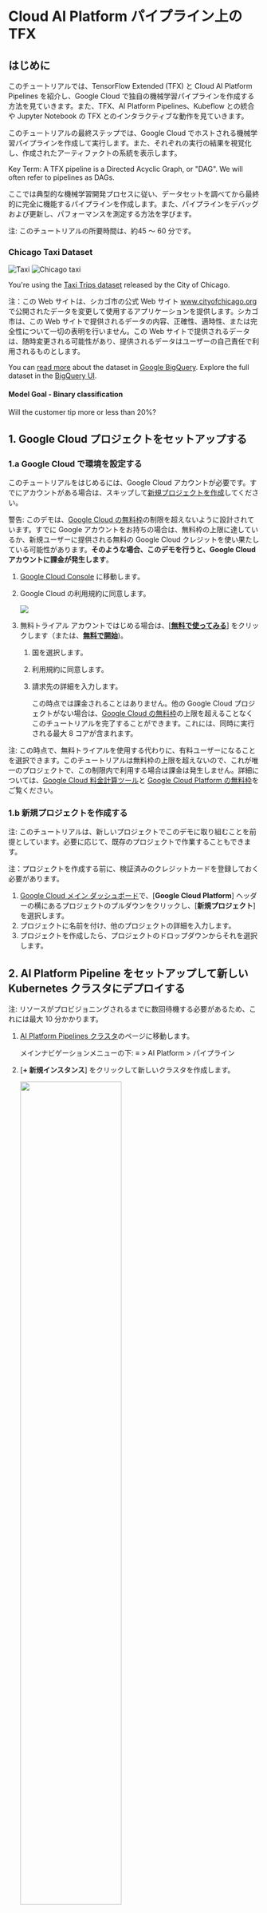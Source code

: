 # Cloud AI Platform パイプライン上の TFX

## はじめに

このチュートリアルでは、TensorFlow Extended (TFX) と Cloud AI Platform Pipelines を紹介し、Google Cloud で独自の機械学習パイプラインを作成する方法を見ていきます。また、TFX、AI Platform Pipelines、Kubeflow との統合や Jupyter Notebook の TFX とのインタラクティブな動作を見ていきます。

このチュートリアルの最終ステップでは、Google Cloud でホストされる機械学習パイプラインを作成して実行します。また、それぞれの実行の結果を視覚化し、作成されたアーティファクトの系統を表示します。

Key Term: A TFX pipeline is a Directed Acyclic Graph, or "DAG". We will often refer to pipelines as DAGs.

ここでは典型的な機械学習開発プロセスに従い、データセットを調べてから最終的に完全に機能するパイプラインを作成します。また、パイプラインをデバッグおよび更新し、パフォーマンスを測定する方法を学びます。

注: このチュートリアルの所要時間は、約45 ～ 60 分です。

### Chicago Taxi Dataset

<!-- Image free for commercial use, does not require attribution:
https://pixabay.com/photos/new-york-cab-cabs-taxi-urban-city-2087998/ -->

![Taxi](https://github.com/tensorflow/docs-l10n/blob/master/site/ja/tfx/tutorials/tfx/images/airflow_workshop/taxi.jpg?raw=true) ![Chicago taxi](https://github.com/tensorflow/docs-l10n/blob/master/site/ja/tfx/tutorials/tfx/images/airflow_workshop/chicago.png?raw=true)

You're using the [Taxi Trips dataset](https://data.cityofchicago.org/Transportation/Taxi-Trips/wrvz-psew) released by the City of Chicago.

注：この Web サイトは、シカゴ市の公式 Web サイト www.cityofchicago.org で公開されたデータを変更して使用するアプリケーションを提供します。シカゴ市は、この Web サイトで提供されるデータの内容、正確性、適時性、または完全性について一切の表明を行いません。この Web サイトで提供されるデータは、随時変更される可能性があり、提供されるデータはユーザーの自己責任で利用されるものとします。

You can [read more](https://cloud.google.com/bigquery/public-data/chicago-taxi) about the dataset in [Google BigQuery](https://cloud.google.com/bigquery/). Explore the full dataset in the [BigQuery UI](https://bigquery.cloud.google.com/dataset/bigquery-public-data:chicago_taxi_trips).

#### Model Goal - Binary classification

Will the customer tip more or less than 20%?

## 1. Google Cloud プロジェクトをセットアップする

### 1.a Google Cloud で環境を設定する

このチュートリアルをはじめるには、Google Cloud アカウントが必要です。すでにアカウントがある場合は、スキップして[新規プロジェクトを作成](#create_project)してください。

警告: このデモは、[Google Cloud の無料枠](https://cloud.google.com/free)の制限を超えないように設計されています。すでに Google アカウントをお持ちの場合は、無料枠の上限に達しているか、新規ユーザーに提供される無料の Google Cloud クレジットを使い果たしている可能性があります。**そのような場合、このデモを行うと、Google Cloud アカウントに課金が発生します**。

1. [Google Cloud Console](https://console.cloud.google.com/) に移動します。

2. Google Cloud の利用規約に同意します。

     <img src="https://github.com/tensorflow/docs-l10n/blob/master/site/ja/tfx/tutorials/tfx/images/cloud-ai-platform-pipelines/welcome-popup.png?raw=true" class="">

3. 無料トライアル アカウントではじめる場合は、[[**無料で使ってみる**](https://console.cloud.google.com/freetrial)] をクリックします（または、[**無料で開始**](https://console.cloud.google.com/freetrial))。

    1. 国を選択します。

    2. 利用規約に同意します。

    3. 請求先の詳細を入力します。

        この時点では課金されることはありません。他の Google Cloud プロジェクトがない場合は、[Google Cloud の無料枠](https://cloud.google.com/free)の上限を超えることなくこのチュートリアルを完了することができます。これには、同時に実行される最大 8 コアが含まれます。

注: この時点で、無料トライアルを使用する代わりに、有料ユーザーになることを選択できます。このチュートリアルは無料枠の上限を超えないので、これが唯一のプロジェクトで、この制限内で利用する場合は課金は発生しません。詳細については、[Google Cloud 料金計算ツール](https://cloud.google.com/products/calculator/)と [Google Cloud Platform の無料枠](https://cloud.google.com/free)をご覧ください。

### 1.b 新規プロジェクトを作成する<a name="create_project"></a>

注: このチュートリアルは、新しいプロジェクトでこのデモに取り組むことを前提としています。必要に応じて、既存のプロジェクトで作業することもできます。

注：プロジェクトを作成する前に、検証済みのクレジットカードを登録しておく必要があります。

1. [Google Cloud メイン ダッシュボード](https://console.cloud.google.com/home/dashboard)で、[**Google Cloud Platform**] ヘッダーの横にあるプロジェクトのプルダウンをクリックし、[**新規プロジェクト**] を選択します。
2. プロジェクトに名前を付け、他のプロジェクトの詳細を入力します。
3. プロジェクトを作成したら、プロジェクトのドロップダウンからそれを選択します。

## 2. AI Platform Pipeline をセットアップして新しい Kubernetes クラスタにデプロイする

注: リソースがプロビジョニングされるまでに数回待機する必要があるため、これには最大 10 分かかります。

1. [AI Platform Pipelines クラスタ](https://console.cloud.google.com/ai-platform/pipelines)のページに移動します。

    メインナビゲーションメニューの下: ≡ &gt; AI Platform &gt; パイプライン

2. [**+ 新規インスタンス**] をクリックして新しいクラスタを作成します。

    <img style="width: 65%;" src="images/cloud-ai-platform-pipelines/new-instance.png">

3. **Kubeflow Pipelines** の概要ページで、[**構成**] をクリックします。

     <img src="https://github.com/tensorflow/docs-l10n/blob/master/site/ja/tfx/tutorials/tfx/images/cloud-ai-platform-pipelines/configure.png?raw=true" class="">

    次に進む前に、Kubernetes Engine API が有効になるまで数分待つ必要がある場合があります。

4. [**Deploy Kubeflow Pipelines**] ページで:

    1. クラスタの[ゾーン](https://cloud.google.com/compute/docs/regions-zones)（または「リージョン」）を選択します。

    2. **重要** [*次のクラウド API へのアクセスを許可する*] というラベルの付いたボックスをオンにします。(これは、このクラスターがプロジェクトの他の部分にアクセスするために必要です。この手順を怠ると、後で修正するのが少し難しくなります。)

         <img src="https://github.com/tensorflow/docs-l10n/blob/master/site/ja/tfx/tutorials/tfx/images/cloud-ai-platform-pipelines/check-the-box.png?raw=true" class="">

    3. [**作成**] をクリックし、クラスタが作成されるまで数分待ちます。

    4. 名前空間とインスタンス名を選択します (デフォルトを使用しても問題ありません)。*マネージド ストレージを使用する*をチェックする必要はありません。

    5. [**デプロイ**] をクリックし、パイプラインがデプロイされるまでしばらく待ちます。Kubeflow Pipelines をデプロイすることにより、利用規約に同意したことになります。

## 3. Cloud AI Platform Notebook インスタンスをセットアップします。

1. [AI Platform Notebooks](https://console.cloud.google.com/ai-platform/notebooks) ページに移動します。

    メイン ナビゲーション メニューの下: ≡ -&gt; AI Platform -&gt; Notebooks

2. プロンプトが表示されたら、Compute Engine API を有効にします。

3. TensorFlow 2.1（またはそれ以降）がインストールされた**新規インスタンス**を作成します。

    新規インスタンス -&gt; TensorFlow 2.1 -&gt; GPU なし

    無料利用枠の制限内に留まるには、ここのデフォルト設定を受け入れないでください。このインスタンスで使用できる vCPU の数を 4 から 2 に減らす必要があります。

    1. [**新規 Notebook インスタンス**] フォームの下部にある [**カスタマイズ**] を選択します。

    2. 1 つまたは 2 つの vCPU を備えた**マシン構成**を選択します。

         <img src="https://github.com/tensorflow/docs-l10n/blob/master/site/ja/tfx/tutorials/tfx/images/cloud-ai-platform-pipelines/two-cpus.png?raw=true" class="">

注: デフォルト設定ではなく 1 つまたは 2 つの vCPU を使用する場合、Notebook のパフォーマンスが低下する可能性がありますが、このチュートリアルの完了を著しく妨げることはありません。デフォルト設定を使用する場合は、少なくとも 12 vCPU に[アカウントをアップグレード](https://cloud.google.com/free/docs/gcp-free-tier#to_upgrade_your_account)してください。これにより、課金が発生します。[料金計算ツール](https://cloud.google.com/products/calculator)や [Google Cloud 無料枠](https://cloud.google.com/free)に関する情報など、料金の詳細については、[Google Kubernetes Engine の料金](https://cloud.google.com/kubernetes-engine/pricing/)を参照してください。

## 4. Getting Started Notebook をローンチする

1. [AI Platform Pipelines クラスタ](https://console.cloud.google.com/ai-platform/pipelines)のページに移動します。

    メインナビゲーションメニューの下: ≡ &gt; AI Platform &gt; パイプライン

2. このチュートリアルで使用しているクラスタの行の、[**パイプライン ダッシュボードを開く**] をクリックします。

    ![open-dashboard](https://github.com/tensorflow/docs-l10n/blob/master/site/ja/tfx/tutorials/tfx/images/cloud-ai-platform-pipelines/open-dashboard.png?raw=true)

3. [**スタートガイド**] ページで、[**TF 2.1 Notebook を開く**] をクリックします。

4. このチュートリアルで使用している Notebook のインスタンスを選択し、[**続行**] をクリックします。

    ![select-notebook](https://github.com/tensorflow/docs-l10n/blob/master/site/ja/tfx/tutorials/tfx/images/cloud-ai-platform-pipelines/select-notebook.png?raw=true)

## 5. Notebook で作業を続行する

重要: このチュートリアルの残りの部分は、前述のステップで開いた Jupyter Lab Notebook で完了する必要があります。ここに記載された手順と説明を参照してください。

### インストール

Getting Started Notebook をはじめるには、まず、Jupyter Lab が実行されている VM に [TFX](https://www.tensorflow.org/tfx) と [Kubeflow Pipelines (KFP)](https://www.kubeflow.org/docs/pipelines/) をインストールします。

次に、インストールされている TFX のバージョンを確認し、インポートを行い、プロジェクト ID を設定して出力します。

![check python version and import](https://github.com/tensorflow/docs-l10n/blob/master/site/ja/tfx/tutorials/tfx/images/cloud-ai-platform-pipelines/check-version-nb-cell.png?raw=true)

### Google Cloud サービスと接続する

パイプライン構成にはプロジェクト ID が必要です。これは、Notebook を介して取得し、環境変数として設定できます。

```python
# Read GCP project id from env.
shell_output=!gcloud config list --format 'value(core.project)' 2>/dev/null
GCP_PROJECT_ID=shell_output[0]
print("GCP project ID:" + GCP_PROJECT_ID)
```

次に、KFP クラスターのエンドポイントを設定します。

これは、Pipelines ダッシュボードの URL から見つけることができます。Kubeflow Pipeline ダッシュボードに移動し、URL を確認します。エンドポイントは、URL 内の`https://`から`googleusercontent.com`までのすべてです（googleusercontent.com を含む）。

```python
ENDPOINT='' # Enter YOUR ENDPOINT here.
```

次に、Notebook はカスタム Docker イメージに一意の名前を設定します。

```python
# Docker image name for the pipeline image
CUSTOM_TFX_IMAGE='gcr.io/' + GCP_PROJECT_ID + '/tfx-pipeline'
```

## 6. テンプレートをプロジェクト ディレクトリにコピーする

次の Notebook セルを編集して、パイプラインの名前を設定します。このチュートリアルでは、`my_pipeline`を使用します。

```python
PIPELINE_NAME="my_pipeline"
PROJECT_DIR=os.path.join(os.path.expanduser("~"),"imported",PIPELINE_NAME)
```

次に、Notebook は `tfx` CLI を使用してパイプライン テンプレートをコピーします。このチュートリアルでは、Chicago Taxi データセットを使用してバイナリ分類を実行するため、テンプレートはモデルを`taxi`に設定します。

```python
!tfx template copy \
  --pipeline-name={PIPELINE_NAME} \
  --destination-path={PROJECT_DIR} \
  --model=taxi
```

次に、Notebook はその CWD コンテキストをプロジェクト ディレクトリに変更します。

```
%cd {PROJECT_DIR}
```

### パイプラインファイルを閲覧する

Cloud AI Platform Notebook の左側に、ファイル ブラウザが表示されます。そのパイプライン名 (`my_pipeline`) のディレクトリがあるはずです。それを開いてファイルを表示します。 (Notebook 環境からも開いて編集できます。)

```
# You can also list the files from the shell
! ls
```

上記の`tfx template copy`コマンドは、パイプラインを構築するファイルの基本的なスキャフォールドを作成しました。これらには、Python ソース コード、サンプルデータ、Jupyter Notebook が含まれます。これらは、この特定のサンプルを対象としています。独自のパイプラインの場合、これらはパイプラインに必要なサポート ファイルになります。

Python ファイルの簡単な説明を次に示します。

- `pipeline` - このディレクトリには、パイプラインの定義が含まれています。
    - `configs.py` — パイプライン ランナーの共通定数を定義します。
    - `pipeline.py` — TFX コンポーネントとパイプラインを定義します。
- `models` - このディレクトリには、機械学習モデルの定義が含まれています。
    - `features.py` `features_test.py` — モデルの機能を定義します
    - `preprocessing.py` / `preprocessing_test.py` — `tf::Transform`を使用して前処理ジョブを定義します。
    - `estimator` - このディレクトリには、Estimator ベースのモデルが含まれています。
        - `constants.py` — モデルの定数を定義します。
        - `model.py` / `model_test.py` — TF estimator を使用して DNN モデルを定義します
    - `keras` - このディレクトリには、Keras ベースのモデルが含まれています。
        - `constants.py` — モデルの定数を定義します。
        - `model.py` / `model_test.py` — Keras を使用して DNN モデルを定義します。
- `beam_runner.py` / `kubeflow_runner.py` — オーケストレーション エンジンごとにランナーを定義します。

## 7. Kubeflow で最初の TFX パイプラインを実行

Notebook は、`tfx run` CLI コマンドを使用してパイプラインを実行します。

### ストレージに接続

パイプラインを実行するとアーティファクトが作成されます。これは、[ML-Metadata](https://github.com/google/ml-metadata) に保存する必要があります。アーティファクトは、ファイル システムまたはブロック ストレージに格納する必要があるファイルであるペイロードを指します。このチュートリアルでは、セットアップ中に自動的に作成されたバケットを使用して、GCS を使用してメタデータ ペイロードを保存します。名前は`<your-project-id>-kubeflowpipelines-default`になります。

### パイプラインを作成する

Notebook はサンプル データを GCS バケットにアップロードして、後でパイプラインで使用できるようにします。

```python
!gsutil cp data/data.csv gs://{GOOGLE_CLOUD_PROJECT}-kubeflowpipelines-default/tfx-template/data/taxi/data.csv
```

次に、Notebook は`tfx pipeline create`コマンドを使用してパイプラインを作成します。

```python
!tfx pipeline create  \
--pipeline-path=kubeflow_runner.py \
--endpoint={ENDPOINT} \
--build-image
```

パイプラインの作成中に、Docker イメージをビルドするための`Dockerfile`が生成されます。これらのファイルを他のソースファイルと一緒にソース管理システム (たとえば、git) に追加することを忘れないでください。

### パイプラインの実行

次に、Notebook は`tfx run create`コマンドを使用して、パイプラインの実行を開始します。この実行は、Kubeflow Pipelines ダッシュボードの [実験] の下にも表示されます。

```python
!tfx run create --pipeline-name={PIPELINE_NAME} --endpoint={ENDPOINT}
```

Kubeflow Pipelines ダッシュボードからパイプラインを表示できます。

注: パイプラインの実行が失敗した場合、KFP ダッシュボードで詳細なログを確認できます。失敗の主な原因の 1 つは、許可関連の問題です。KFP クラスタに Google Cloud API へのアクセス権限があることを確認してください。これは、[GCP で KFP クラスタを作成するときに](https://cloud.google.com/ai-platform/pipelines/docs/setting-up)構成します。[GCP でのトラブルシューティング ドキュメント](https://cloud.google.com/ai-platform/pipelines/docs/troubleshooting)を参照してください。

## 8. データを検証する

The first task in any data science or ML project is to understand and clean the data.

- 各特徴量のデータ型を理解する
- Look for anomalies and missing values
- Understand the distributions for each feature

### コンポーネント

![Data Components](https://github.com/tensorflow/docs-l10n/blob/master/site/ja/tfx/tutorials/tfx/images/airflow_workshop/examplegen1.png?raw=true) ![Data Components](https://github.com/tensorflow/docs-l10n/blob/master/site/ja/tfx/tutorials/tfx/images/airflow_workshop/examplegen2.png?raw=true)

- [ExampleGen](https://www.tensorflow.org/tfx/guide/examplegen) ingests and splits the input dataset.
- [StatisticsGen](https://www.tensorflow.org/tfx/guide/statsgen) calculates statistics for the dataset.
- [SchemaGen](https://www.tensorflow.org/tfx/guide/schemagen) SchemaGen examines the statistics and creates a data schema.
- [ExampleValidator](https://www.tensorflow.org/tfx/guide/exampleval) looks for anomalies and missing values in the dataset.

### Jupyter ラボ ファイル エディターで以下を行います

`pipeline`/`pipeline.py`で、これらのコンポーネントをパイプラインに追加する行のコメントを外します。

```python
# components.append(statistics_gen)
# components.append(schema_gen)
# components.append(example_validator)
```

（`ExampleGen`は、テンプレート ファイルがコピーされたときにすでに有効になっています）。

### パイプラインを更新して再実行する

```python
# Update the pipeline
! tfx pipeline update \
  --pipeline-path=kubeflow_runner.py \
  --endpoint={ENDPOINT}

! tfx run create --pipeline-name "{PIPELINE_NAME}"
```

### パイプラインを確認する

Kubeflow Orchestrator の場合、KFP ダッシュボードにアクセスし、パイプライン実行のページでパイプライン出力を見つけます。左側の [実験] タブをクリックし、[実験] ページの [すべての実行] をクリックします。パイプラインの名前の実行が表示されるはずです。

### More advanced example

The example presented here is really only meant to get you started. For a more advanced example see the [TensorFlow Data Validation Colab](https://www.tensorflow.org/tfx/tutorials/data_validation/chicago_taxi).

For more information on using TFDV to explore and validate a dataset, [see the examples on tensorflow.org](https://www.tensorflow.org/tfx/data_validation).

## 9. 特徴量エンジニアリング

You can increase the predictive quality of your data and/or reduce dimensionality with feature engineering.

- Feature crosses
- Vocabularies
- 埋め込み
- PCA
- Categorical encoding

One of the benefits of using TFX is that you will write your transformation code once, and the resulting transforms will be consistent between training and serving.

### コンポーネント

![Transform](https://github.com/tensorflow/docs-l10n/blob/master/site/ja/tfx/tutorials/tfx/images/airflow_workshop/transform.png?raw=true)

- [変換](https://www.tensorflow.org/tfx/guide/transform)は、データセットに対する特徴量エンジニアリングを実行します。

### Jupyter ラボ ファイル エディターで次を行います

`pipeline`/`pipeline.py`で、パイプラインに [Transform](https://www.tensorflow.org/tfx/guide/transform) を追加する行を見つけてコメントを外します。

```python
# components.append(transform)
```

### パイプラインを更新して再実行する

```python
# Update the pipeline
! tfx pipeline update \
  --pipeline-path=kubeflow_runner.py \
  --endpoint={ENDPOINT}

! tfx run create --pipeline-name "{PIPELINE_NAME}"
```

### パイプライン出力を確認する

Kubeflow Orchestrator の場合、KFP ダッシュボードにアクセスし、パイプライン実行のページでパイプライン出力を見つけます。左側の [実験] タブをクリックし、[実験] ページの [すべての実行] をクリックします。パイプラインの名前の実行が表示されるはずです。

### More advanced example

The example presented here is really only meant to get you started. For a more advanced example see the [TensorFlow Transform Colab](https://www.tensorflow.org/tfx/tutorials/transform/census).

## 10. トレーニング

Train a TensorFlow model with your nice, clean, transformed data.

- 前のステップの変換を含めて、一貫して適用されるようにします。
- Save the results as a SavedModel for production
- Visualize and explore the training process using TensorBoard
- Also save an EvalSavedModel for analysis of model performance

### コンポーネント

- [Trainer](https://www.tensorflow.org/tfx/guide/trainer) は TensorFlow モデルをトレーニングします。

### Jupyter ラボ ファイル エディターで次を行います

`pipeline`/`pipeline.py` で、パイプラインに Trainer を追加する行を見つけてコメントを外します。

```python
# components.append(trainer)
```

### パイプラインを更新して再実行する

```python
# Update the pipeline
! tfx pipeline update \
  --pipeline-path=kubeflow_runner.py \
  --endpoint={ENDPOINT}

! tfx run create --pipeline-name "{PIPELINE_NAME}"
```

### パイプライン出力を確認する

Kubeflow Orchestrator の場合、KFP ダッシュボードにアクセスし、パイプライン実行のページでパイプライン出力を見つけます。左側の [実験] タブをクリックし、[実験] ページの [すべての実行] をクリックします。パイプラインの名前の実行が表示されるはずです。

### More advanced example

The example presented here is really only meant to get you started. For a more advanced example see the [TensorBoard Tutorial](https://www.tensorflow.org/tensorboard/r1/summaries).

## 11. モデルのパフォーマンスの分析

Understanding more than just the top level metrics.

- Users experience model performance for their queries only
- Poor performance on slices of data can be hidden by top level metrics
- Model fairness is important
- Often key subsets of users or data are very important, and may be small
    - Performance in critical but unusual conditions
    - Performance for key audiences such as influencers
- If you’re replacing a model that is currently in production, first make sure that the new one is better

### コンポーネント

- [Evaluator](https://www.tensorflow.org/tfx/guide/evaluator) はトレーニング結果の詳細分析を実行します。

### Jupyter ラボ ファイル エディターで次を行います

`pipeline`/`pipeline.py` で、Evaluator をパイプラインに追加する行を見つけてコメント解除します。

```python
components.append(evaluator)
```

### パイプラインを更新して再実行する

```python
# Update the pipeline
! tfx pipeline update \
  --pipeline-path=kubeflow_runner.py \
  --endpoint={ENDPOINT}

! tfx run create --pipeline-name "{PIPELINE_NAME}"
```

### パイプライン出力を確認する

Kubeflow Orchestrator の場合、KFP ダッシュボードにアクセスし、パイプライン実行のページでパイプライン出力を見つけます。左側の [実験] タブをクリックし、[実験] ページの [すべての実行] をクリックします。パイプラインの名前の実行が表示されるはずです。

## 12. モデルのサービング

If the new model is ready, make it so.

- Pusher deploys SavedModels to well-known locations

Deployment targets receive new models from well-known locations

- TensorFlow Serving
- TensorFlow Lite
- TensorFlow JS
- TensorFlow Hub

### コンポーネント

- [Pusher](https://www.tensorflow.org/tfx/guide/pusher) deploys the model to a serving infrastructure.

### Jupyter ラボ ファイル エディターで次を行います

`pipeline`/`pipeline.py`で、Pusher をパイプラインに追加する行を見つけてコメントを外します。

```python
# components.append(pusher)
```

### パイプライン出力を確認する

Kubeflow Orchestrator の場合、KFP ダッシュボードにアクセスし、パイプライン実行のページでパイプライン出力を見つけます。左側の [実験] タブをクリックし、[実験] ページの [すべての実行] をクリックします。パイプラインの名前の実行が表示されるはずです。

### 利用可能なデプロイメントターゲット

これでモデルのトレーニングと検証が完了し、モデルの実稼働環境の準備が整いました。次のような TensorFlow デプロイメント ターゲットのいずれかにモデルをデプロイできるようになりました。

- [TensorFlow Serving](https://www.tensorflow.org/tfx/guide/serving), for serving your model on a server or server farm and processing REST and/or gRPC inference requests.
- [TensorFlow Lite](https://www.tensorflow.org/lite), for including your model in an Android or iOS native mobile application, or in a Raspberry Pi, IoT, or microcontroller application.
- [TensorFlow.js](https://www.tensorflow.org/js), for running your model in a web browser or Node.JS application.

## より高度な例

前述の例は、初心者向けのものです。以下は、他のクラウドサービスとの統合の例です。

### Kubeflow Pipelines のリソースに関する考慮事項

ワークロードの要件に対して、Kubeflow Pipelines デプロイメントのデフォルト構成がニーズを満たしていない場合があります。`KubeflowDagRunnerConfig`を呼び出し、`pipeline_operator_funcs`を使用して、リソース構成をカスタマイズできます。

`pipeline_operator_funcs`は`OpFunc`アイテムのリストであり、`KubeflowDagRunner`からコンパイルされた KFP パイプライン仕様で生成されたすべての`ContainerOp`インスタンスを変換します。

たとえば、メモリを構成するには、[`set_memory_request`](https://github.com/kubeflow/pipelines/blob/646f2fa18f857d782117a078d626006ca7bde06d/sdk/python/kfp/dsl/_container_op.py#L249)を使用して必要なメモリ量を宣言できます。これを行うには、一般的に`set_memory_request`のラッパーを作成し、それを使用してパイプライン `AggFunc`のリストに追加します。

```python
def request_more_memory():
  def _set_memory_spec(container_op):
    container_op.set_memory_request('32G')
  return _set_memory_spec

# Then use this opfunc in KubeflowDagRunner
pipeline_op_funcs = kubeflow_dag_runner.get_default_pipeline_operator_funcs()
pipeline_op_funcs.append(request_more_memory())
config = KubeflowDagRunnerConfig(
    pipeline_operator_funcs=pipeline_op_funcs,
    ...
)
kubeflow_dag_runner.KubeflowDagRunner(config=config).run(pipeline)
```

同様に以下の関数を使用してリソースを構成できます。

- `set_memory_limit`
- `set_cpu_request`
- `set_cpu_limit`
- `set_gpu_limit`

### `BigQueryExampleGen`を試してみる

[BigQuery](https://cloud.google.com/bigquery) は、サーバーレスでスケーラビリティと費用対効果の高いクラウド データ ウェアハウスです。BigQuery は、TFX のトレーニング サンプルのソースとして使用できます。このステップでは、パイプラインに`BigQueryExampleGen`を追加します。

#### Jupyter ラボ ファイル エディターで次を行います

**`pipeline.py`をダブルクリックして開きます**。`CsvExampleGen`をコメントアウトし、`BigQuery Example Gen`のインスタンスを作成する行のコメントを外します。また、`create_pipeline`関数の`query`引数のコメントも外す必要があります。

BigQuery に使用する GCP プロジェクトを指定する必要があります。そのためには、パイプラインの作成時に`beam_pipeline_args`に`--project`を設定します。

**`configs.py`**をダブルクリックして開きます。`BIG_QUERY_WITH_DIRECT_RUNNER_BEAM_PIPELINE_ARGS`と`BIG_QUERY_QUERY`の定義のコメントを外します。このファイルのプロジェクト ID とリージョンの値を、GCP プロジェクトの正しい値に置き換えます。

> **注: 続行する前に、GCP プロジェクト ID とリージョンを`configs.py`ファイルに設定する必要があります。**

**ディレクトリを 1 レベル上に変更します。**ファイル リストの上にあるディレクトリの名前をクリックします。ディレクトリ名はパイプライン名で、パイプライン名を変更しなかった場合は`my_pipeline`です。

**ダブルクリックして`kubeflow_runner.py`** を開きます。`create_pipeline`関数の 2 つの引数 `query`と`beam_pipeline_args`のコメントを外します。

パイプラインで BigQuery をサンプル ソースとして使用する準備ができました。前と同じようにパイプラインを更新し、ステップ 5 と 6 で行ったように新しい実行を作成します。

#### パイプラインを更新して再実行する

```python
# Update the pipeline
!tfx pipeline update \
  --pipeline-path=kubeflow_runner.py \
  --endpoint={ENDPOINT}

!tfx run create --pipeline-name {PIPELINE_NAME} --endpoint={ENDPOINT}
```

### Dataflow を試してみる

いくつかの [TFX コンポーネントは Apache Beam を使用](https://www.tensorflow.org/tfx/guide/beam)してデータ並列パイプラインを実装します。そのため、[Google Cloud Dataflow](https://cloud.google.com/dataflow/) を使用してデータ処理ワークロードを分散できます。このステップでは、Apache Beam のデータ処理バックエンドとして Dataflow を使用するように Kubeflow オーケストレーターを設定します。

> **注:** Dataflow API がまだ有効になっていない場合は、コンソールを使用するか、CLI から次のコマンドを使用して（Cloud Shell など）有効にできます。

```bash
# Select your project:
gcloud config set project YOUR_PROJECT_ID

# Get a list of services that you can enable in your project:
gcloud services list --available | grep Dataflow

# If you don't see dataflow.googleapis.com listed, that means you haven't been
# granted access to enable the Dataflow API.  See your account adminstrator.

# Enable the Dataflow service:

gcloud services enable dataflow.googleapis.com
```

> **注:** 実行速度は、デフォルトの [Google Compute Engine（GCE）](https://cloud.google.com/compute) 割り当てにより制限される場合があります。約 250 の Dataflow VM に十分な割り当てを設定することをお勧めします（**250 個の CPU、250 個の IP アドレス、62500 GB の永続ディスク**）。詳細については、[GCE 割り当て](https://cloud.google.com/compute/quotas)と [Dataflow 割り当て](https://cloud.google.com/dataflow/quotas)のドキュメントを参照してください。IP アドレスの割り当てによりブロックされている場合は、より大きな[`worker_type`](https://cloud.google.com/dataflow/docs/guides/specifying-exec-params#setting-other-cloud-dataflow-pipeline-options)を使用すると、必要な IP の数を減らすことができます。

**`pipeline`をダブルクリックしてディレクトリを変更し、`configs.py`**をダブルクリックして開きます。`GOOGLE_CLOUD_REGION`と`DATAFLOW_BEAM_PIPELINE_ARGS`の定義のコメントを外します。

**ディレクトリを 1 レベル上に変更します。**ファイル リストの上にあるディレクトリの名前をクリックします。ディレクトリ名はパイプライン名で、変更しなかった場合は`my_pipeline`です。

**`kubeflow_runner.py`**をダブルクリックして開きます。`beam_pipeline_args`のコメントを外します。（ステップ 7 で追加した最新の`beam_pipeline_args`も必ずコメントアウトしてください）。

#### パイプラインを更新して再実行する

```python
# Update the pipeline
!tfx pipeline update \
  --pipeline-path=kubeflow_runner.py \
  --endpoint={ENDPOINT}

!tfx run create --pipeline-name {PIPELINE_NAME} --endpoint={ENDPOINT}
```

[Cloud Console の Dataflow](http://console.cloud.google.com/dataflow) で Dataflow のジョブを見つけることができます。

### KFP で Cloud AI Platform のトレーニングと予測を試す

TFX は、[トレーニングと予測のための Cloud AI Platform](https://cloud.google.com/ai-platform/) など、いくつかのマネージド GCP サービスと相互運用します。機械学習モデルをトレーニングするためのマネージド サービスである Cloud AI Platform Training を使用するように `Trainer` コンポーネントを設定できます。さらに、モデルが構築され、サービングする準備ができたら、サービングするためにモデルを Cloud AI Platform Prediction に *push* できます。このステップでは、Cloud AI Platform サービスを使用するように`Trainer`コンポーネントと`Pusher`コンポーネントを設定します。

ファイルを編集する前に、最初に *AI Platform Training と Prediction API* を有効にする必要がある場合があります。

**[`pipeline`]をダブルクリックしてディレクトリを変更し、ダブルクリックして`configs.py`**を開きます。`GOOGLE_CLOUD_REGION`、`GCP_AI_PLATFORM_TRAINING_ARGS`、`GCP_AI_PLATFORM_SERVING_ARGS` の定義のコメントを外します。カスタム ビルドのコンテナ イメージを使用して Cloud AI Platform Training でモデルをトレーニングするため、`GCP_AI_PLATFORM_TRAINING_ARGS`の`masterConfig.imageUri`を上記の`CUSTOM_TFX_IMAGE`と同じ値に設定する必要があります。

**ディレクトリを 1 レベル上に変更し、ダブルクリックして`kubeflow_runner.py`**を開きます。`ai_platform_training_args`と`ai_platform_serving_args`のコメントを外します。

> 注: トレーニング ステップで権限エラーを受け取った場合は、Cloud Machine Learning Engine (AI Platform Prediction と Training) サービス アカウントに　Storage <br> オブジェクト閲覧者権限を提供する必要がある場合があります。詳細については、[Container Registry のドキュメント](https://cloud.google.com/container-registry/docs/access-control#grant)をご覧ください。

#### パイプラインを更新して再実行する

```python
# Update the pipeline
!tfx pipeline update \
  --pipeline-path=kubeflow_runner.py \
  --endpoint={ENDPOINT}

!tfx run create --pipeline-name {PIPELINE_NAME} --endpoint={ENDPOINT}
```

トレーニング ジョブは [Cloud AI Platform ジョブ](https://console.cloud.google.com/ai-platform/jobs)で見つけることができます。パイプラインが正常に完了した場合、[Cloud AI Platform モデル](https://console.cloud.google.com/ai-platform/models)でモデルを見つけることができます。

## 14. 独自のデータを使用する

このチュートリアルでは、Chicago Taxi データセットを使用してモデルのパイプラインを作成しました。次に、独自のデータをパイプラインに入れてみます。データは、Google Cloud Storage、BigQuery、CSV ファイルなど、パイプラインがアクセスできる場所ならどこにでも保存できます。

データに対応するようにパイプライン定義を変更する必要があります。

### データがファイルに保存されている場合

1. `kubeflow_runner.py`の`DATA_PATH`を変更して、場所を示します。

### データが BigQuery に保存されている場合

1. configs.py の`BIG_QUERY_QUERY`をクエリ ステートメントに変更します。
2. `models`/`features.py`に特徴量を追加します。
3. `models`/`preprocessing.py`を変更して、[トレーニング用の入力データを変換](https://www.tensorflow.org/tfx/guide/transform)します。
4. `models`/`keras`/`model.py`と`models`/`keras`/`constants.py`を変更して、[機械学習モデルを記述](https://www.tensorflow.org/tfx/guide/trainer)します。

### Trainer についての詳細

トレーニング パイプラインの詳細については、[Trainer コンポーネント ガイド](https://www.tensorflow.org/tfx/guide/trainer)を参照してください。

## クリーンアップ

このプロジェクトで使用されているすべての Google Cloud リソースをクリーンアップするには、チュートリアルで使用した [Google Cloud プロジェクトを削除](https://cloud.google.com/resource-manager/docs/creating-managing-projects#shutting_down_projects)します。

または、各コンソール（[Google Cloud Storage](https://console.cloud.google.com/storage) - [Google Container Registry](https://console.cloud.google.com/gcr) - [Google Kubernetes Engine](https://console.cloud.google.com/kubernetes)）にアクセスして、個々のリソースをクリーンアップできます。
